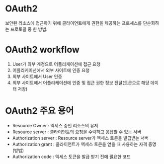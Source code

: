 # OAuth2
보안된 리소스에 접근하기 위해 클라이언트에게 권한을 제공하는 프로세스를 단순화하는 프로토콜 중 한 방법.

# OAuth2 workflow
1. User가 외부 계정으로 어플리케이션에 접근 요청
2. 어플리케이션에서 외부 사이트에 인증 요청
3. 외부 사이트에서 User 인증
4. 외부 사이트에서 어플리케이션에 인증 및 접근 권한 정보 전달(토큰으로 해당 데이터 저장)

# OAuth2 주요 용어
- Resource Owner : 엑세스 중인 리소스의 유저
- Resource server : 클라이언트의 요청을 수락하고 응답할 수 있는 서버
- Authorization server : Resource server가 엑세스 토큰을 발급받는 서버
- Authorization grant : 클라이언트가 엑세스 토큰을 얻을 때 사용하는 자격 증명(방법)
- Authorization code : 엑세스 토큰을 발급 받기 전에 필요한 코드
